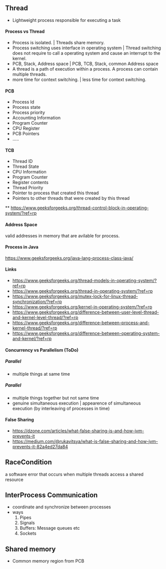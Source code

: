 ## Thread
- Lightweight process responsible for executing a task

#### Process vs Thread
- Process is isolated. | Threads share memory.
- Process switching uses interface in operating system | Thread switching does not require to call a operating system and cause an interrupt to the kernel.
- PCB, Stack, Address space  | PCB, TCB, Stack, common Address space
- A thread is a path of execution within a process. A process can contain multiple threads. 
- more time for context switching. | less time for context switching.

#### PCB
- Process Id
- Process state
- Process priority
- Accounting Information
- Program Counter
- CPU Register
- PCB Pointers
- .....



#### TCB
- Thread ID
- Thread State
- CPU Information
- Program Counter
- Register contents
- Thread Priority
- Pointer to process that created this thread
- Pointers to other threads that were created by this thread

** https://www.geeksforgeeks.org/thread-control-block-in-operating-system/?ref=rp


#### Address Space
valid addresses in memory that are avilable for process.





#### Process in Java
https://www.geeksforgeeks.org/java-lang-process-class-java/



#### Links
- https://www.geeksforgeeks.org/thread-models-in-operating-system/?ref=rp
- https://www.geeksforgeeks.org/thread-in-operating-system/?ref=rp
- https://www.geeksforgeeks.org/mutex-lock-for-linux-thread-synchronization/?ref=rp
- https://www.geeksforgeeks.org/kernel-in-operating-system/?ref=rp
- https://www.geeksforgeeks.org/difference-between-user-level-thread-and-kernel-level-thread/?ref=rp
- https://www.geeksforgeeks.org/difference-between-process-and-kernel-thread/?ref=rp
- https://www.geeksforgeeks.org/difference-between-operating-system-and-kernel/?ref=rp


#### Concurrency vs Parallelism (ToDo)
##### Parallel
- multiple things at same time
##### Parallel
- multiple things together but not same time
- genuine simultaneous execution | appearence of simultaneous execution (by interleaving of processes in time)


#### False Sharing
- https://dzone.com/articles/what-false-sharing-is-and-how-jvm-prevents-it
- https://medium.com/@rukavitsya/what-is-false-sharing-and-how-jvm-prevents-it-82a4ed27da84

## RaceCondition
a software error that occurs when multiple threads access a shared resource

## InterProcess Communication
- coordinate and synchronize between processes 
- ways
  1. Pipes
  2. Signals
  3. Buffers: Message queues etc
  4. Sockets

## Shared memory
- Common memory region from PCB

